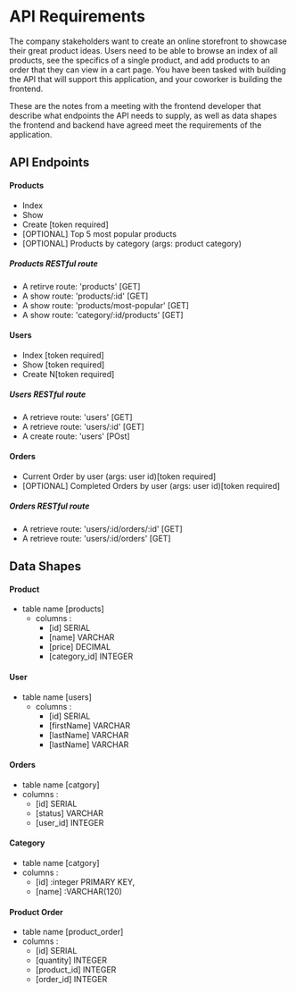 # API Requirements

The company stakeholders want to create an online storefront to showcase their great product ideas. Users need to be able to browse an index of all products, see the specifics of a single product, and add products to an order that they can view in a cart page. You have been tasked with building the API that will support this application, and your coworker is building the frontend.

These are the notes from a meeting with the frontend developer that describe what endpoints the API needs to supply, as well as data shapes the frontend and backend have agreed meet the requirements of the application.

## API Endpoints

#### Products

- Index
- Show
- Create [token required]
- [OPTIONAL] Top 5 most popular products
- [OPTIONAL] Products by category (args: product category)

##### Products RESTful route

- A retirve route: 'products' [GET]
- A show route: 'products/:id' [GET]
- A show route: 'products/most-popular' [GET]
- A show route: 'category/:id/products' [GET]

#### Users

- Index [token required]
- Show [token required]
- Create N[token required]

##### Users RESTful route

- A retrieve route: 'users' [GET]
- A retrieve route: 'users/:id' [GET]
- A create route: 'users' [POst]

#### Orders

- Current Order by user (args: user id)[token required]
- [OPTIONAL] Completed Orders by user (args: user id)[token required]

##### Orders RESTful route

- A retrieve route: 'users/:id/orders/:id' [GET]
- A retrieve route: 'users/:id/orders' [GET]

## Data Shapes

#### Product

- table name [products]
  - columns :
    - [id] SERIAL
    - [name] VARCHAR
    - [price] DECIMAL
    - [category_id] INTEGER

#### User

- table name [users]
  - columns :
    - [id] SERIAL
    - [firstName] VARCHAR
    - [lastName] VARCHAR
    - [lastName] VARCHAR

#### Orders

- table name [catgory]
- columns :
  - [id] SERIAL
  - [status] VARCHAR
  - [user_id] INTEGER

#### Category

- table name [catgory]
- columns :
  - [id] :integer PRIMARY KEY,
  - [name] :VARCHAR(120)

#### Product Order

- table name [product_order]
- columns :
  - [id] SERIAL
  - [quantity] INTEGER
  - [product_id] INTEGER
  - [order_id] INTEGER
